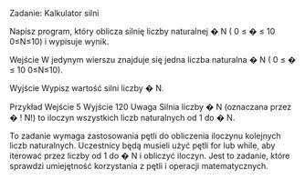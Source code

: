 Zadanie: Kalkulator silni

Napisz program, który oblicza silnię liczby naturalnej 
�
N (
0
≤
�
≤
10
0≤N≤10) i wypisuje wynik.

Wejście
W jedynym wierszu znajduje się jedna liczba naturalna 
�
N (
0
≤
�
≤
10
0≤N≤10).

Wyjście
Wypisz wartość silni liczby 
�
N.

Przykład
Wejście
5
Wyjście
120
Uwaga
Silnia liczby 
�
N (oznaczana przez 
�
!
N!) to iloczyn wszystkich liczb naturalnych od 1 do 
�
N.

To zadanie wymaga zastosowania pętli do obliczenia iloczynu kolejnych liczb naturalnych. Uczestnicy będą musieli użyć pętli for lub while, aby iterować przez liczby od 1 do 
�
N i obliczyć iloczyn. Jest to zadanie, które sprawdzi umiejętność korzystania z pętli i operacji matematycznych.